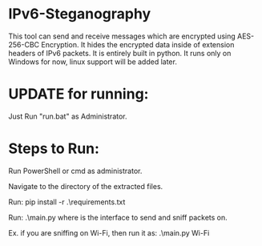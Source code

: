 # IPv6-Steganography

This tool can send and receive messages which are encrypted using AES-256-CBC Encryption. It hides the encrypted data inside of extension headers of IPv6 packets. It is entirely built in python. It runs only on Windows for now, linux support will be added later.

# UPDATE for running:
Just Run "run.bat" as Administrator.

# Steps to Run:
Run PowerShell or cmd as administrator.

Navigate to the directory of the extracted files.

Run: pip install -r .\requirements.txt

Run: .\main.py where is the interface to send and sniff packets on.

Ex. if you are sniffing on Wi-Fi, then run it as: .\main.py Wi-Fi
